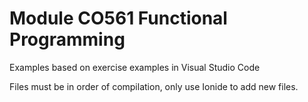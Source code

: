 # Module CO561 Functional Programming
Examples based on exercise examples in Visual Studio Code

Files must be in order of compilation, only use Ionide to 
add new files.  

